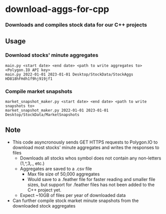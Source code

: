 # download-aggs-for-cpp
### Downloads and compiles stock data for our C++ projects

## Usage
### Download stocks' minute aggregates
`main.py <start date> <end date> <path to write aggregates to> <Polygon.IO API key>`  
`main.py 2022-01-01 2023-01-01 Desktop/StockData/StockAggs HD818hFHdh1f9hj919jf1`
### Compile market snapshots
`market_snapshot_maker.py <start date> <end date> <path to write snapshots to>`  
`market_snapshot_maker.py 2022-01-01 2023-01-01 Desktop/StockData/MarketSnapshots`


## Note
- This code asyncronously sends GET HTTPS requests to Polygon.IO to download most stocks' minute aggregates and writes the responses to files
  - Downloads all stocks whos symbol does not contain any non-letters (1,^,3,., etc.) 
  - Aggregates are saved to a .csv file
    - Max file size of 50,000 aggregates
    - Would save to a .feather file for faster reading and smaller file sizes, but support for .feather files has not
      been added to the C++ project yet.
  - Expect ~10GB of files per year of downloaded data
- Can further compile stock market minute snapshots from the downloaded stock aggregates
